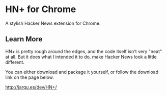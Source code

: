<h1>HN+ for Chrome</h1>
A stylish Hacker News extension for Chrome.

<h2>Learn More</h2>
HN+ is pretty rough around the edges, and the code itself isn't very "neat" at all. But it does what I intended it to do, make Hacker News look a little different.

You can either download and package it yourself, or follow the download link on the page below.

http://jarqu.es/dev/HN+/